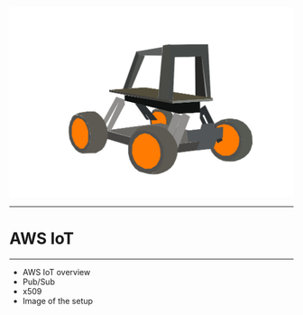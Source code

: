 <!-- $theme: default -->

![](images/donkey-car.jpg)

---

# AWS IoT

---

- AWS IoT overview
- Pub/Sub
- x509
- Image of the setup
